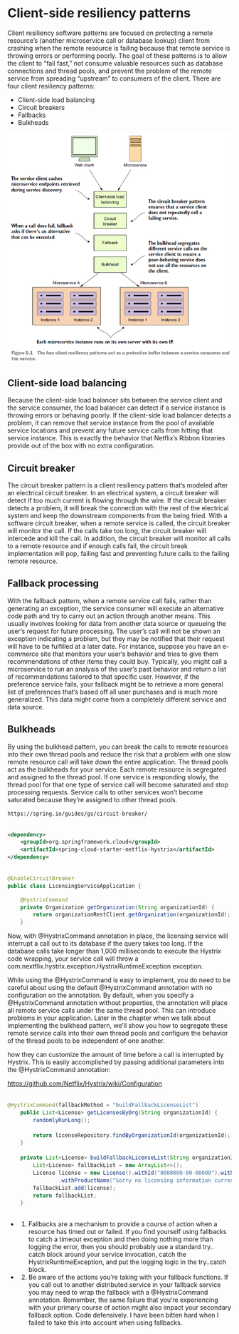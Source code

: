# Client-side resiliency patterns

Client resiliency software patterns are focused on protecting a remote resource’s (another microservice call or database lookup) client from crashing when the remote resource is failing because that remote service is throwing errors or performing poorly. The goal of these patterns is to allow the client to “fail fast,” not consume valuable resources such as database connections and thread pools, and prevent the problem of the remote service from spreading “upstream” to consumers of the client. There are four client resiliency patterns:

* Client-side load balancing
* Circuit breakers
* Fallbacks
* Bulkheads

<img src="https://github.com/KiraDiShira/Spring/blob/master/ClientSideResiliencyPatterns/Images/csrp1.PNG" />

## Client-side load balancing

Because the client-side load balancer sits between the service client and the service consumer, the load balancer can detect if a service instance is throwing errors or behaving poorly. If the client-side load balancer detects a problem, it can remove that service instance from the pool of available service locations and prevent any future service calls from hitting that service instance. This is exactly the behavior that Netflix’s Ribbon libraries provide out of the box with no extra configuration.

## Circuit breaker

The circuit breaker pattern is a client resiliency pattern that’s modeled after an electrical circuit breaker. In an electrical system, a circuit breaker will detect if too much current is flowing through the wire. If the circuit breaker detects a problem, it will break the connection with the rest of the electrical system and keep the downstream components from the being fried. With a software circuit breaker, when a remote service is called, the circuit breaker will monitor the call. If the calls take too long, the circuit breaker will intercede and kill the call. In addition, the circuit breaker will monitor all calls to a remote resource and if enough calls fail, the circuit break implementation will pop, failing fast and preventing future calls to the failing remote resource.

## Fallback processing

With the fallback pattern, when a remote service call fails, rather than generating an exception, the service consumer will execute an alternative code path and try to carry out an action through another means. This usually involves looking for data from another data source or queueing the user’s request for future processing. The user’s call will not be shown an exception indicating a problem, but they may be notified that their request will have to be fulfilled at a later date. For instance, suppose you have an e-commerce site that monitors your user’s behavior and tries to give them recommendations of other items they could buy. Typically, you might call a microservice to run an analysis of the user’s past behavior and return a list of recommendations tailored to that specific user. However, if the preference service fails, your fallback might be to retrieve a more general list of preferences that’s based off all user purchases and is much more generalized. This data might come from a completely different service and data source.

## Bulkheads

By using the bulkhead pattern, you can break the calls to remote resources into their own thread pools and reduce the risk that a problem with one slow remote resource call will take down the entire application. The thread pools act as the bulkheads for your service. Each remote resource is segregated and assigned to the thread pool. If one service is responding slowly, the thread pool for that one type of service call will become saturated and stop processing requests. Service calls to other services won’t become saturated because they’re assigned to other thread pools.

 ```  
https://spring.io/guides/gs/circuit-breaker/

```

```xml

<dependency>
	<groupId>org.springframework.cloud</groupId>
	<artifactId>spring-cloud-starter-netflix-hystrix</artifactId>
</dependency>

```

```java

@EnableCircuitBreaker
public class LicensingServiceApplication {

```
```java
	@HystrixCommand
	private Organization getOrganization(String organizationId) {
		return organizationRestClient.getOrganization(organizationId);
	}
```

Now, with @HystrixCommand annotation in place, the licensing service will interrupt a call out to its database if the query takes too long. If the database calls take longer than 1,000 milliseconds to execute the Hystrix code wrapping, your service call will throw a com.nextflix.hystrix.exception.HystrixRuntimeException exception.

While using the @HystrixCommand is easy to implement, you do need to be careful about using the default @HystrixCommand annotation with no configuration on the annotation. By default, when you specify a @HystrixCommand annotation without properties, the annotation will place all remote service calls under the same thread pool. This can introduce problems in your application. Later in the chapter when we talk about implementing the bulkhead pattern, we’ll show you how to segregate these remote service calls into their own thread pools and configure the behavior of the thread pools to be independent of one another.

how they can customize the amount of time before a call is interrupted by Hystrix. This is easily accomplished by passing additional parameters into the @HystrixCommand annotation:

https://github.com/Netflix/Hystrix/wiki/Configuration

```java

@HystrixCommand(fallbackMethod = "buildFallbackLicenseList")
	public List<License> getLicensesByOrg(String organizationId) {
		randomlyRunLong();

		return licenseRepository.findByOrganizationId(organizationId);
	}

	private List<License> buildFallbackLicenseList(String organizationId) {
		List<License> fallbackList = new ArrayList<>();
		License license = new License().withId("0000000-00-00000").withOrganizationId(organizationId)
				.withProductName("Sorry no licensing information currently available");
		fallbackList.add(license);
		return fallbackList;
	}
	
```
- 1) Fallbacks are a mechanism to provide a course of action when a resource has timed out or failed. If you find yourself using fallbacks to catch a timeout exception and then doing nothing more than logging the error, then you should probably use a standard try.. catch block around your service invocation, catch the HystrixRuntimeException, and put the logging logic in the try..catch block.

- 2) Be aware of the actions you’re taking with your fallback functions. If you call out to another distributed service in your fallback service you may need to wrap the fallback with a @HystrixCommand annotation. Remember, the same failure that you’re experiencing with your primary course of action might also impact your secondary fallback option. Code defensively. I have been bitten hard when I failed to take this into account when using fallbacks.
